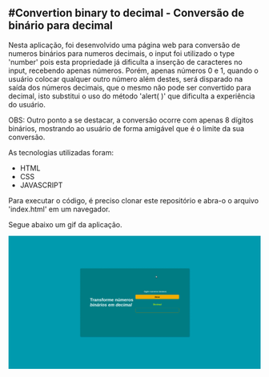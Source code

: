 ## #Convertion binary to decimal - Conversão de binário para decimal


Nesta aplicação, foi desenvolvido uma página web para conversão de numeros binários para numeros decimais, o input foi utilizado o type 'number' pois esta propriedade já dificulta a inserção de caracteres no input, recebendo apenas números. Porém, apenas números 0 e 1, quando o usuário colocar qualquer outro número além destes, será disparado na saída dos números decimais, que o mesmo não pode ser convertido para decimal, isto substitui o uso do método 'alert( )' que dificulta a experiência do usuário.

OBS: Outro ponto a se destacar, a conversão ocorre com apenas 8 dígitos binários, mostrando ao usuário de forma amigável que é o limite da sua conversão.

As tecnologias utilizadas foram:

- HTML
- CSS
- JAVASCRIPT

Para executar o código, é preciso clonar este repositório e abra-o o arquivo 'index.html' em um navegador.

Segue abaixo um gif da aplicação.

![](aplication.gif)
